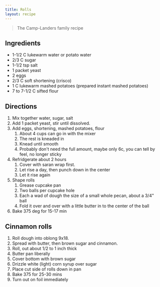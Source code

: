 ```yaml
---
title: Rolls
layout: recipe
---
```


> The Camp-Landers family recipe

## Ingredients
* 1-1/2 C lukewarm water or potato water
* 2/3 C sugar
* 1-1/2 tsp salt
* 1 packet yeast
* 2 eggs
* 2/3 C soft shortening (crisco)
* 1 C lukewarm mashed potatoes (prepared instant mashed potatoes)
* 7 to 7-1/2 C sifted flour

## Directions
1. Mix together water, sugar, salt
2. Add 1 packet yeast, stir until dissolved.
3. Add eggs, shortening, mashed potatoes, flour
	1. About 4 cups can go in with the mixer
	2. The rest is kneaded in
	3. Knead until smooth
	4. Probably don't need the full amount, maybe only 6c, you can tell by feel, no longer sticky
4. Refridgerate about 2 hours
	1. Cover with saran wrap first. 
	2. Let rise a day, then punch down in the center
	3. Let it rise again
5. Shape rolls
	1. Grease cupcake pan
	2. Two balls per cupcake hole
	3. Each a wad of dough the size of a small whole pecan, about a 3/4" ball
	4. Fold it over and over with a little butter in to the center of the ball
6. Bake 375 deg for 15-17 min

## Cinnamon rolls
1. Roll dough into oblong 9x18.
2. Spread with butter, then brown sugar and cinnamon. 
3. Roll, out about 1/2 to 1 inch thick
4. Butter pan liberally
5. Cover bottom with brown sugar
6. Drizzle white (light) corn syrup over sugar
7. Place cut side of rolls down in pan
8. Bake 375 for 25-30 mins
9. Turn out on foil immediately 
